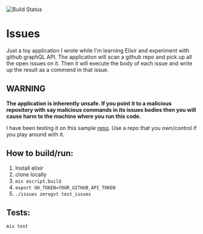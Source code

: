 ![Build Status](https://travis-ci.org/zerogvt/issues.svg?branch=master)

# Issues

Just a toy application I wrote while I'm learning Elixir and experiment with github graphQL API.
The application will scan a github repo and pick up all the open issues on it.
Then it will execute the body of each issue and write up the result as a commend
in that issue.

## WARNING
**The application is inherently unsafe. If you point it to a
malicious repository with say malicious commands in its issues bodies then you will
cause harm to the machine where you run this code.**

I have been testing it on this sample [repo](https://github.com/zerogvt/test_issues/issues).
Use a repo that you own/control if you play around with it.

## How to build/run:
1. Install elixir
2. clone locally
3. `mix escript.build`
4. `export GH_TOKEN=YOUR_GITHUB_API_TOKEN`
5. `./issues zerogvt test_issues`

## Tests:
`mix test`

